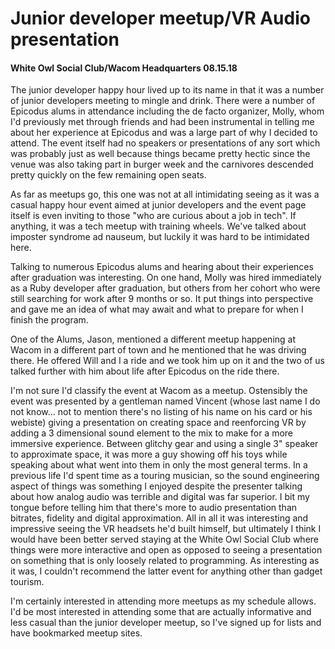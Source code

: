 # Junior developer meetup/VR Audio presentation

#### White Owl Social Club/Wacom Headquarters 08.15.18


The junior developer happy hour lived up to its name in that it was a number of junior developers meeting to mingle and drink.  There were a number of Epicodus alums in attendance including the de facto organizer, Molly, whom I'd previously met through friends and had been instrumental in telling me about her experience at Epicodus and was a large part of why I decided to attend.  The event itself had no speakers or presentations of any sort which was probably just as well because things became pretty hectic since the venue was also taking part in burger week and the carnivores descended pretty quickly on the few remaining open seats.

As far as meetups go, this one was not at all intimidating seeing as it was a casual happy hour event aimed at junior developers and the event page itself is even inviting to those "who are curious about a job in tech".  If anything, it was a tech meetup with training wheels.  We've talked about imposter syndrome ad nauseum, but luckily it was hard to be intimidated here.

Talking to numerous Epicodus alums and hearing about their experiences after graduation was interesting.  On one hand, Molly was hired immediately as a Ruby developer after graduation, but others from her cohort who were still searching for work after 9 months or so.  It put things into perspective and gave me an idea of what may await and what to prepare for when I finish the program.

One of the Alums, Jason, mentioned a different meetup happening at Wacom in a different part of town and he mentioned that he was driving there.  He offered Will and I a ride and we took him up on it and the two of us talked further with him about life after Epicodus on the ride there.  

I'm not sure I'd classify the event at Wacom as a meetup.  Ostensibly the event was presented by a gentleman named Vincent (whose last name I do not know... not to mention there's no listing of his name on his card or his webiste) giving a presentation on creating space and reenforcing VR by adding a 3 dimensional sound element to the mix to make for a more immersive experience.  Between glitchy gear and using a single 3" speaker to approximate space, it was more a guy showing off his toys while speaking about what went into them in only the most general terms. In a previous life I'd spent time as a touring musician, so the sound engineering aspect of things was something I enjoyed despite the presenter talking about how analog audio was terrible and digital was far superior.  I bit my tongue before telling him that there's more to audio presentation than bitrates, fidelity and digital approximation.  All in all it was interesting and impressive seeing the VR headsets he'd built himself, but ultimately I think I would have been better served staying at the White Owl Social Club where things were more interactive and open as opposed to seeing a presentation on something that is only loosely related to programming.  As interesting as it was, I couldn't recommend the latter event for anything other than gadget tourism.

I'm certainly interested in attending more meetups as my schedule allows.  I'd be most interested in attending some that are actually informative and less casual than the junior developer meetup, so I've signed up for lists and have bookmarked meetup sites.
